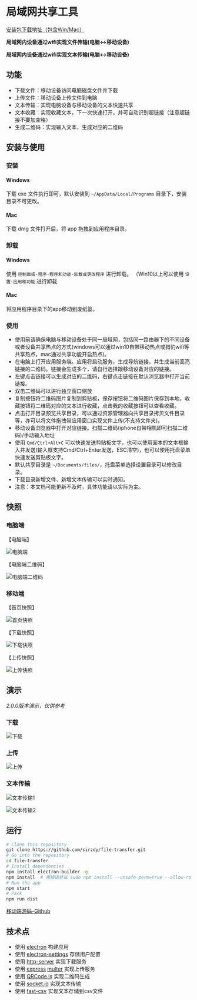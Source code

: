 # 局域网共享工具


[安装包下载地址（包含Win/Mac）](https://github.com/sirzdy/share/releases)


**局域网内设备通过wifi实现文件传输(电脑<->移动设备)**

**局域网内设备通过wifi实现文本传输(电脑<->移动设备)**

## 功能

- 下载文件：移动设备访问电脑磁盘文件并下载
- 上传文件：移动设备上传文件到电脑
- 文本传输：实现电脑设备与移动设备的文本快速共享
- 文本收藏：实现收藏文本，下一次快速打开，并可自动识别超链接（注意超链接不要加空格）
- 生成二维码：实现输入文本，生成对应的二维码


## 安装与使用

### 安装

#### Windows

下载 exe 文件执行即可，默认安装到 `~/AppData/Local/Programs` 目录下，安装目录不可更改。

#### Mac 

下载 dmg 文件打开后，将 app 拖拽到应用程序目录。

### 卸载

#### Windows

使用 `控制面板-程序-程序和功能-卸载或更改程序` 进行卸载。
（Win10以上可以使用 `设置-应用和功能` 进行卸载

#### Mac 

将应用程序目录下的app移动到废纸篓。


### 使用

- 使用前请确保电脑与移动设备处于同一局域网，包括同一路由器下的不同设备或者设备共享热点的方式(windows可以通过win10自带移动热点或猎豹wifi等共享热点，mac通过共享功能开启热点)。
- 在电脑上打开应用服务端。应用将启动服务，生成导航链接，并生成当前高亮链接的二维码。链接会生成多个，请自行选择跟移动设备对应的链接。
- 左键点击链接可以生成对应的二维码，右键点击链接在默认浏览器中打开当前链接。
- 双击二维码可以进行独立窗口缩放
- 复制按钮将二维码图片复制到剪贴板，保存按钮将二维码图片保存到本地，收藏按钮将二维码对应的文本进行收藏，点击我的收藏按钮可以查看收藏。
- 点击打开目录预览共享目录，可以通过资源管理器向共享目录拷贝文件目录等，亦可以将文件拖拽带应用窗口实现文件上传(不支持文件夹)。
- 移动设备浏览器中打开对应链接。扫描二维码(iphone自带相机即可扫描二维码)/手动输入地址
- 使用 `Cmd/Ctrl+Alt+C` 可以快速发送剪贴板文字，也可以使用面本的文本框输入并发送(输入框支持Cmd/Ctrl+Enter发送，ESC清空)，也可以使用托盘菜单快速发送剪贴板文字。
- 默认共享目录是 `~/Documents/files/`，托盘菜单选择设置目录可以修改目录。
- 下载目录新增文件、新增文本传输可以实时通知。
- 注意：本文档可能更新不及时，具体功能请以实际为主。

## 快照

### 电脑端

【电脑端】

![电脑端](snapshot/pc-main.png)

<!-- 【电脑端收藏】

![电脑端](snapshot/pc-collection.png) -->

【电脑端二维码】

![电脑端二维码](snapshot/pc-qrcode.png)

### 移动端

【首页快照】

![首页快照](snapshot/mobile-main.png)

【下载快照】

![下载快照](snapshot/mobile-download.png)

【上传快照】

![上传快照](snapshot/mobile-upload.png)

<!-- 【文本传输快照】

![文本传输快照](snapshot/mobile-texts.png) -->

<!-- 【收藏快照】

![文本传输快照](snapshot/mobile-collections.png) -->

## 演示

*2.0.0版本演示，仅供参考*

### 下载

![下载](demo/download.gif)

### 上传

![上传](demo/upload.gif)

### 文本传输

![文本传输1](demo/text1.gif)

![文本传输2](demo/text2.gif)


## 运行

```bash
# Clone this repository
git clone https://github.com/sirzdy/file-transfer.git
# Go into the repository
cd file-transfer
# Install dependencies
npm install electron-builder -g
npm install  # 报错请尝试 sudo npm install --unsafe-perm=true --allow-root
# Run the app
npm start
# Pack 
npm run dist
```

[移动端源码-Github](https://github.com/sirzdy/share-app)

## 技术点

- 使用 [electron](https://github.com/electron/electron) 构建应用
- 使用 [electron-settings](https://github.com/nathanbuchar/electron-settings) 存储用户配置
- 使用 [http-server](https://github.com/indexzero/http-server) 实现下载服务
- 使用 [express](https://github.com/expressjs/express) [multer](https://github.com/expressjs/multer) 实现上传服务
- 使用 [QRCode.js](https://github.com/davidshimjs/qrcodejs) 实现二维码生成
- 使用 [socket.io](https://socket.io/) 实现文本传输
- 使用 [fast-csv](https://github.com/C2FO/fast-csv) 实现文本存储到csv文件